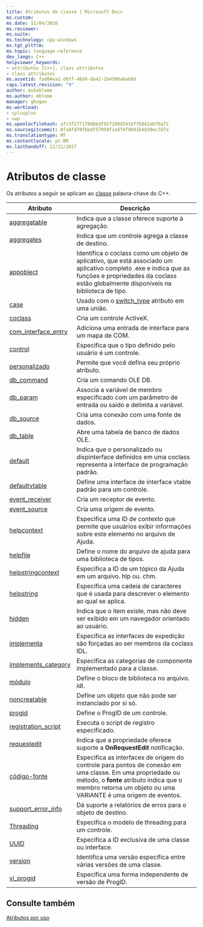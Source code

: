 ```yaml
---
title: Atributos de classe | Microsoft Docs
ms.custom: 
ms.date: 11/04/2016
ms.reviewer: 
ms.suite: 
ms.technology: cpp-windows
ms.tgt_pltfrm: 
ms.topic: language-reference
dev_langs: C++
helpviewer_keywords:
- attributes [C++], class attributes
- class attributes
ms.assetid: fad04ea1-d8ff-46d4-bb42-2b4500a6ab60
caps.latest.revision: "9"
author: mikeblome
ms.author: mblome
manager: ghogen
ms.workload:
- cplusplus
- uwp
ms.openlocfilehash: afc3f277170dbbdf92f280d341bffb042ab70af2
ms.sourcegitcommit: 8fa8fdf0fbb4f57950f1e8f4f9b81b4d39ec7d7a
ms.translationtype: MT
ms.contentlocale: pt-BR
ms.lasthandoff: 12/21/2017
---
```

# <a name="class-attributes"></a>Atributos de classe
Os atributos a seguir se aplicam ao [classe](../cpp/class-cpp.md) palavra-chave do C++.  
  
|Atributo|Descrição|  
|---------------|-----------------|  
|[aggregatable](../windows/aggregatable.md)|Indica que a classe oferece suporte à agregação.|  
|[aggregates](../windows/aggregates.md)|Indica que um controle agrega a classe de destino.|  
|[appobject](../windows/appobject.md)|Identifica o coclass como um objeto de aplicativo, que está associado um aplicativo completo .exe e indica que as funções e propriedades da coclass estão globalmente disponíveis na biblioteca de tipo.|  
|[case](../windows/case-cpp.md)|Usado com o [switch_type](../windows/switch-type.md) atributo em uma união.|  
|[coclass](../windows/coclass.md)|Cria um controle ActiveX.|  
|[com_interface_entry](../windows/com-interface-entry-cpp.md)|Adiciona uma entrada de interface para um mapa de COM.|  
|[control](../windows/control.md)|Especifica que o tipo definido pelo usuário é um controle.|  
|[personalizado](../windows/custom-cpp.md)|Permite que você defina seu próprio atributo.|  
|[db_command](../windows/db-command.md)|Cria um comando OLE DB.|  
|[db_param](../windows/db-param.md)|Associa a variável de membro especificado com um parâmetro de entrada ou saído e delimita a variável.|  
|[db_source](../windows/db-source.md)|Cria uma conexão com uma fonte de dados.|  
|[db_table](../windows/db-table.md)|Abre uma tabela de banco de dados OLE.|  
|[default](../windows/default-cpp.md)|Indica que o personalizado ou dispinterface definidos em uma coclass representa a interface de programação padrão.|  
|[defaultvtable](../windows/defaultvtable.md)|Define uma interface de interface vtable padrão para um controle.|  
|[event_receiver](../windows/event-receiver.md)|Cria um receptor de evento.|  
|[event_source](../windows/event-source.md)|Cria uma origem de evento.|  
|[helpcontext](../windows/helpcontext.md)|Especifica uma ID de contexto que permite que usuários exibir informações sobre este elemento no arquivo de Ajuda.|  
|[helpfile](../windows/helpfile.md)|Define o nome do arquivo de ajuda para uma biblioteca de tipos.|  
|[helpstringcontext](../windows/helpstringcontext.md)|Especifica a ID de um tópico da Ajuda em um arquivo. hlp ou. chm.|  
|[helpstring](../windows/helpstring.md)|Especifica uma cadeia de caracteres que é usada para descrever o elemento ao qual se aplica.|  
|[hidden](../windows/hidden.md)|Indica que o item existe, mas não deve ser exibido em um navegador orientado ao usuário.|  
|[implementa](../windows/implements-cpp.md)|Especifica as interfaces de expedição são forçadas ao ser membros da coclass IDL.|  
|[implements_category](../windows/implements-category.md)|Especifica as categorias de componente implementado para a classe.|  
|[módulo](../windows/module-cpp.md)|Define o bloco de biblioteca no arquivo. idl.|  
|[noncreatable](../windows/noncreatable.md)|Define um objeto que não pode ser instanciado por si só.|  
|[progid](../windows/progid.md)|Define o ProgID de um controle.|  
|[registration_script](../windows/registration-script.md)|Executa o script de registro especificado.|  
|[requestedit](../windows/requestedit.md)|Indica que a propriedade oferece suporte a **OnRequestEdit** notificação.|  
|[código-fonte](../windows/source-cpp.md)|Especifica as interfaces de origem do controle para pontos de conexão em uma classe. Em uma propriedade ou método, o **fonte** atributo indica que o membro retorna um objeto ou uma VARIANTE é uma origem de eventos.|  
|[support_error_info](../windows/support-error-info.md)|Dá suporte a relatórios de erros para o objeto de destino.|  
|[Threading](../windows/threading-cpp.md)|Especifica o modelo de threading para um controle.|  
|[UUID](../windows/uuid-cpp-attributes.md)|Especifica a ID exclusiva de uma classe ou interface.|  
|[version](../windows/version-cpp.md)|Identifica uma versão específica entre várias versões de uma classe.|  
|[vi_progid](../windows/vi-progid.md)|Especifica uma forma independente de versão de ProgID.|  
  
## <a name="see-also"></a>Consulte também  
 [Atributos por uso](../windows/attributes-by-usage.md)